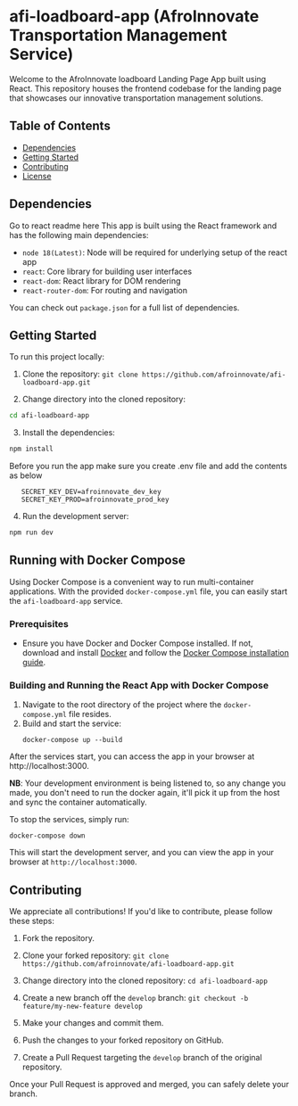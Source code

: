 # afi-loadboard-app (AfroInnovate Transportation Management Service)

Welcome to the AfroInnovate loadboard Landing Page App built using React. This repository houses the frontend codebase for the landing page that showcases our innovative transportation management solutions.

## Table of Contents

- [Dependencies](#dependencies)
- [Getting Started](#getting-started)
- [Contributing](#contributing)
- [License](#license)

## Dependencies

Go to react readme here
This app is built using the React framework and has the following main dependencies:

- `node 18(Latest)`: Node will be required for underlying setup of the react app
- `react`: Core library for building user interfaces
- `react-dom`: React library for DOM rendering
- `react-router-dom`: For routing and navigation

You can check out `package.json` for a full list of dependencies.

## Getting Started

To run this project locally:

1. Clone the repository:
   `git clone https://github.com/afroinnovate/afi-loadboard-app.git`

2. Change directory into the cloned repository:

```sh
cd afi-loadboard-app
```

3. Install the dependencies:

```sh
npm install
```
   Before you run the app make sure you create .env file and add the contents as below
   ```
      SECRET_KEY_DEV=afroinnovate_dev_key
      SECRET_KEY_PROD=afroinnovate_prod_key

   ```
4. Run the development server:

```sh
npm run dev
```

## Running with Docker Compose

Using Docker Compose is a convenient way to run multi-container applications. With the provided `docker-compose.yml` file, you can easily start the `afi-loadboard-app` service.

### Prerequisites

- Ensure you have Docker and Docker Compose installed. If not, download and install [Docker](https://www.docker.com/get-started) and follow the [Docker Compose installation guide](https://docs.docker.com/compose/install/).

### Building and Running the React App with Docker Compose

1. Navigate to the root directory of the project where the `docker-compose.yml` file resides.
2. Build and start the service:
   ```shell
   docker-compose up --build
   ```

After the services start, you can access the app in your browser at http://localhost:3000.

**NB**: Your development environment is being listened to, so any change you made, you don't need to run the docker again, it'll pick it up from the host and sync the container automatically.

To stop the services, simply run:

`docker-compose down`

This will start the development server, and you can view the app in your browser at `http://localhost:3000`.

## Contributing

We appreciate all contributions! If you'd like to contribute, please follow these steps:

1. Fork the repository.
2. Clone your forked repository:
   `git clone https://github.com/afroinnovate/afi-loadboard-app.git`

3. Change directory into the cloned repository:
   `cd afi-loadboard-app`

4. Create a new branch off the `develop` branch:
   `git checkout -b feature/my-new-feature develop`

5. Make your changes and commit them.
6. Push the changes to your forked repository on GitHub.
7. Create a Pull Request targeting the `develop` branch of the original repository.

Once your Pull Request is approved and merged, you can safely delete your branch.
